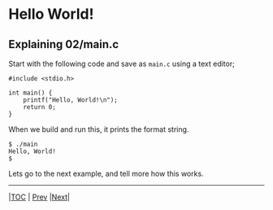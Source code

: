 # Hello World!

## Explaining 02/main.c

Start with the following code and save as `main.c` using a text editor;
```
#include <stdio.h>

int main() {
    printf("Hello, World!\n");
    return 0;
}
```

When we build and run this, it prints the format string.
```
$ ./main
Hello, World!
$
```

Lets go to the next example, and tell more how this works.


---
|[TOC](../../README.md) | [Prev](../../README.md) |[Next](../02/README.md)|